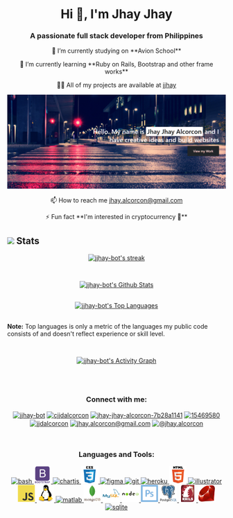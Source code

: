 <h1 align="center">Hi 👋, I'm Jhay Jhay</h1>
<h3 align="center">A passionate full stack developer from Philippines</h3>
<p align="center">
 🔭 I’m currently studying on **Avion School**
<p align="center">
 🌱 I’m currently learning **Ruby on Rails, Bootstrap and other frame works**
<p align="center"> 👨‍💻  All of my projects are available at <a href="https://portfolio182021.herokuapp.com"> jjhay</a> </p>
 
<p align="center">
<img src="https://github.com/jjhay-bot/jjhay-bot/blob/main/2021-08-02%2023_51_42-Start.png?raw=true" heigth="400">
</p>
<p align="center"> 📫 How to reach me <a href="jhay.alcorcon@gmail.com"> jhay.alcorcon@gmail.com </a> </p>
<p align="center">
 ⚡ Fun fact **I'm interested in cryptocurrency 🤫**
</p>

## <img src="https://i.giphy.com/media/NJOQwKNGpt31VwOGqR/200.webp" width="50"> Stats
<p align="center">
   <a href="https://github.com/jjhay-bot/github-readme-streak-stats">
        <img title="🔥 Get streak stats for your profile at git.io/streak-stats" alt="jjhay-bot's streak" src="https://github-readme-streak-stats.herokuapp.com/?user=jjhay-bot&theme=black-ice&hide_border=true&stroke=0000&background=060A0CD0"/>
    </a>
</p><br/>

<p align="center">
    <a href="https://github.com/jjhay-bot/github-readme-stats"><img alt="jjhay-bot's Github Stats" src="https://github-readme-stats.vercel.app/api?username=jjhay-bot&show_icons=true&count_private=true&theme=react&hide_border=true&bg_color=0D1117" /></a>
  <br><br/>
 <p align="center">
  <a href="https://github.com/jjhay-bot/github-readme-stats"><img alt="jjhay-bot's Top Languages" src="https://github-readme-stats.vercel.app/api/top-langs/?username=jjhay-bot&langs_count=8&count_private=true&layout=compact&theme=react&hide_border=true&bg_color=0D1117" /></a>
  <br/><br/>
          
  <b>Note:</b> Top languages is only a metric of the languages my public code consists of and doesn't reflect experience or skill level.<br>
</p>
<br/>
<p align="center">
  <a href="https://github.com/jjhay-bot/github-readme-activity-graph"><img alt="jjhay-bot's Activity Graph" src="https://activity-graph.herokuapp.com/graph?username=jjhay-bot&bg_color=0D1117&color=5BCDEC&line=5BCDEC&point=FFFFFF&hide_border=true" /></a>
</p>
<br/>
<br/>

<h3 align="center">Connect with me:</h3>
<p align="center">
<a href="https://codepen.io/jjhay-bot" target="blank"><img align="center" src="https://raw.githubusercontent.com/rahuldkjain/github-profile-readme-generator/master/src/images/icons/Social/codepen.svg" alt="jjhay-bot" height="30" width="40" /></a>
<a href="https://twitter.com/cjjdalcorcon" target="blank"><img align="center" src="https://raw.githubusercontent.com/rahuldkjain/github-profile-readme-generator/master/src/images/icons/Social/twitter.svg" alt="cjjdalcorcon" height="30" width="40" /></a>
<a href="https://linkedin.com/in/jhay-jhay-alcorcon-7b28a1141" target="blank"><img align="center" src="https://raw.githubusercontent.com/rahuldkjain/github-profile-readme-generator/master/src/images/icons/Social/linked-in-alt.svg" alt="jhay-jhay-alcorcon-7b28a1141" height="30" width="40" /></a>
<a href="https://stackoverflow.com/users/15469580" target="blank"><img align="center" src="https://raw.githubusercontent.com/rahuldkjain/github-profile-readme-generator/master/src/images/icons/Social/stack-overflow.svg" alt="15469580" height="30" width="40" /></a>
<a href="https://dribbble.com/jjdalcorcon" target="blank"><img align="center" src="https://raw.githubusercontent.com/rahuldkjain/github-profile-readme-generator/master/src/images/icons/Social/dribbble.svg" alt="jjdalcorcon" height="30" width="40" /></a>
<a href="https://www.behance.net/jhay.alcorcon@gmail.com" target="blank"><img align="center" src="https://raw.githubusercontent.com/rahuldkjain/github-profile-readme-generator/master/src/images/icons/Social/behance.svg" alt="jhay.alcorcon@gmail.com" height="30" width="40" /></a>
<a href="https://medium.com/@jhay.alcorcon" target="blank"><img align="center" src="https://raw.githubusercontent.com/rahuldkjain/github-profile-readme-generator/master/src/images/icons/Social/medium.svg" alt="@jhay.alcorcon" height="30" width="40" /></a>
</p><br/>

<h3 align="center">Languages and Tools:</h3>
<p align="center"> <a href="https://www.gnu.org/software/bash/" target="_blank"> <img src="https://www.vectorlogo.zone/logos/gnu_bash/gnu_bash-icon.svg" alt="bash" width="40" height="40"/> </a> <a href="https://getbootstrap.com" target="_blank"> <img src="https://raw.githubusercontent.com/devicons/devicon/master/icons/bootstrap/bootstrap-plain-wordmark.svg" alt="bootstrap" width="40" height="40"/> </a> <a href="https://www.chartjs.org" target="_blank"> <img src="https://www.chartjs.org/media/logo-title.svg" alt="chartjs" width="40" height="40"/> </a> <a href="https://www.w3schools.com/css/" target="_blank"> <img src="https://raw.githubusercontent.com/devicons/devicon/master/icons/css3/css3-original-wordmark.svg" alt="css3" width="40" height="40"/> </a> <a href="https://www.figma.com/" target="_blank"> <img src="https://www.vectorlogo.zone/logos/figma/figma-icon.svg" alt="figma" width="40" height="40"/> </a> <a href="https://git-scm.com/" target="_blank"> <img src="https://www.vectorlogo.zone/logos/git-scm/git-scm-icon.svg" alt="git" width="40" height="40"/> </a> <a href="https://heroku.com" target="_blank"> <img src="https://www.vectorlogo.zone/logos/heroku/heroku-icon.svg" alt="heroku" width="40" height="40"/> </a> <a href="https://www.w3.org/html/" target="_blank"> <img src="https://raw.githubusercontent.com/devicons/devicon/master/icons/html5/html5-original-wordmark.svg" alt="html5" width="40" height="40"/> </a> <a href="https://www.adobe.com/in/products/illustrator.html" target="_blank"> <img src="https://www.vectorlogo.zone/logos/adobe_illustrator/adobe_illustrator-icon.svg" alt="illustrator" width="40" height="40"/> </a> <a href="https://developer.mozilla.org/en-US/docs/Web/JavaScript" target="_blank"> <img src="https://raw.githubusercontent.com/devicons/devicon/master/icons/javascript/javascript-original.svg" alt="javascript" width="40" height="40"/> </a> <a href="https://www.linux.org/" target="_blank"> <img src="https://raw.githubusercontent.com/devicons/devicon/master/icons/linux/linux-original.svg" alt="linux" width="40" height="40"/> </a> <a href="https://www.mathworks.com/" target="_blank"> <img src="https://upload.wikimedia.org/wikipedia/commons/2/21/Matlab_Logo.png" alt="matlab" width="40" height="40"/> </a> <a href="https://www.mongodb.com/" target="_blank"> <img src="https://raw.githubusercontent.com/devicons/devicon/master/icons/mongodb/mongodb-original-wordmark.svg" alt="mongodb" width="40" height="40"/> </a> <a href="https://www.mysql.com/" target="_blank"> <img src="https://raw.githubusercontent.com/devicons/devicon/master/icons/mysql/mysql-original-wordmark.svg" alt="mysql" width="40" height="40"/> </a> <a href="https://nodejs.org" target="_blank"> <img src="https://raw.githubusercontent.com/devicons/devicon/master/icons/nodejs/nodejs-original-wordmark.svg" alt="nodejs" width="40" height="40"/> </a> <a href="https://www.photoshop.com/en" target="_blank"> <img src="https://raw.githubusercontent.com/devicons/devicon/master/icons/photoshop/photoshop-line.svg" alt="photoshop" width="40" height="40"/> </a> <a href="https://www.postgresql.org" target="_blank"> <img src="https://raw.githubusercontent.com/devicons/devicon/master/icons/postgresql/postgresql-original-wordmark.svg" alt="postgresql" width="40" height="40"/> </a> <a href="https://rubyonrails.org" target="_blank"> <img src="https://raw.githubusercontent.com/devicons/devicon/master/icons/rails/rails-original-wordmark.svg" alt="rails" width="40" height="40"/> </a> <a href="https://www.ruby-lang.org/en/" target="_blank"> <img src="https://raw.githubusercontent.com/devicons/devicon/master/icons/ruby/ruby-original.svg" alt="ruby" width="40" height="40"/> </a> <a href="https://www.sqlite.org/" target="_blank"> <img src="https://www.vectorlogo.zone/logos/sqlite/sqlite-icon.svg" alt="sqlite" width="40" height="40"/> </a> </p>
<br/><br/>
